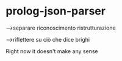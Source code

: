 prolog-json-parser
==================

-->separare riconoscimento ristrutturazione

-->riflettere su ciò che dice brighi




Right now it doesn't make any sense
